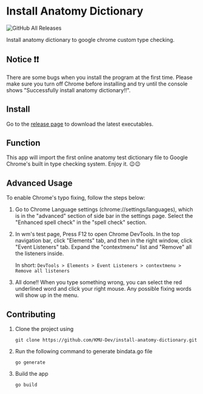 # Install Anatomy Dictionary

![GitHub All Releases](https://img.shields.io/github/downloads/KMU-Dev/install-anatomy-dictionary/total?color=brightgreen)

Install anatomy dictionary to google chrome custom type checking.

## Notice :heavy_exclamation_mark::heavy_exclamation_mark:

There are some bugs when you install the program at the first time.
Please make sure you turn off Chrome before installing and try until the console shows "Successfully install anatomy dictionary!!".

## Install

Go to the [release page](https://github.com/KMU-Dev/install-anatomy-dictionary/releases/latest) to download the latest executables.

## Function

This app will import the first online anatomy test dictionary file to Google Chrome's built in type checking system.
Enjoy it. :wink::wink:

## Advanced Usage

To enable Chrome's typo fixing, follow the steps below:

1. Go to Chrome Language settings (chrome://settings/languages), which is in the "advanced" section of side bar in the settings page.
Select the "Enhanced spell check" in the "spell check" section.

2. In wm's test page, Press F12 to open Chrome DevTools.
In the top navigation bar, click "Elements" tab, and then in the right window, click "Event Listeners" tab.
Expand the "contextmenu" list and "Remove" all the listeners inside.

    In short: `DevTools > Elements > Event Listeners > contextmenu > Remove all listeners`

3. All done!! When you type something wrong, you can select the red underlined word and click your right mouse.
Any possible fixing words will show up in the menu.

## Contributing

1. Clone the project using

    ```git clone https://github.com/KMU-Dev/install-anatomy-dictionary.git```

2. Run the following command to generate bindata.go file

    ```go generate```

3. Build the app

    ```go build```
